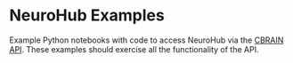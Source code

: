 # NeuroHub Examples

Example Python notebooks with code to access NeuroHub via the [CBRAIN API](https://portal.cbrain.mcgill.ca/swagger).  These examples should exercise all the functionality of the API.

